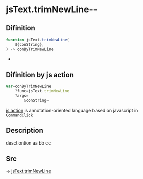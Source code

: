 # jsText.trimNewLine--

## Difinition

```js.js
function jsText.trimNewLine(
	${conString},
) -> conByTrimNewLine
```

- 


## Difinition by js action

```js.js
var=conByTrimNewLine
	?func=jsText.trimNewLine
	?args=
		&conString=
```

[js action](#) is annotation-oriented language based on javascript in `CommandClick`



## Description

desctiontion aa
bb
cc
## Src

-> [jsText.trimNewLine](https://github.com/puutaro/CommandClick/blob/master/app/src/main/java/com/puutaro/commandclick/fragment_lib/terminal_fragment/js_interface/text/JsText.kt#L11)


